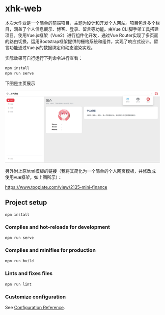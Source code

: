 # xhk-web

本次大作业是一个简单的前端项目，主题为设计和开发个人网站。项目包含多个栏目，涵盖了个人信息展示、博客、登录、留言等功能。由Vue CLI脚手架工具搭建项目，使用Vue.js框架（Vue2）进行组件化开发，通过Vue Router实现了多页面的路由切换，运用Bootstrap框架提供的栅格系统和组件，实现了响应式设计。留言功能通过Vue.js的数据绑定和动态渲染实现。

实际效果可自行运行下列命令进行查看：

```cmd
npm install
npm run serve
```

下图是主页展示

![Snipaste_2024-01-12_19-49-18](./image/Snipaste_2024-01-12_19-49-18.png)

另外附上原html模板的链接（我将其简化为一个简单的个人网页模板，并修改成使用vue框架，如上图所示）：

https://www.tooplate.com/view/2135-mini-finance

## Project setup
```
npm install
```

### Compiles and hot-reloads for development
```
npm run serve
```

### Compiles and minifies for production
```
npm run build
```

### Lints and fixes files
```
npm run lint
```

### Customize configuration
See [Configuration Reference](https://cli.vuejs.org/config/).
